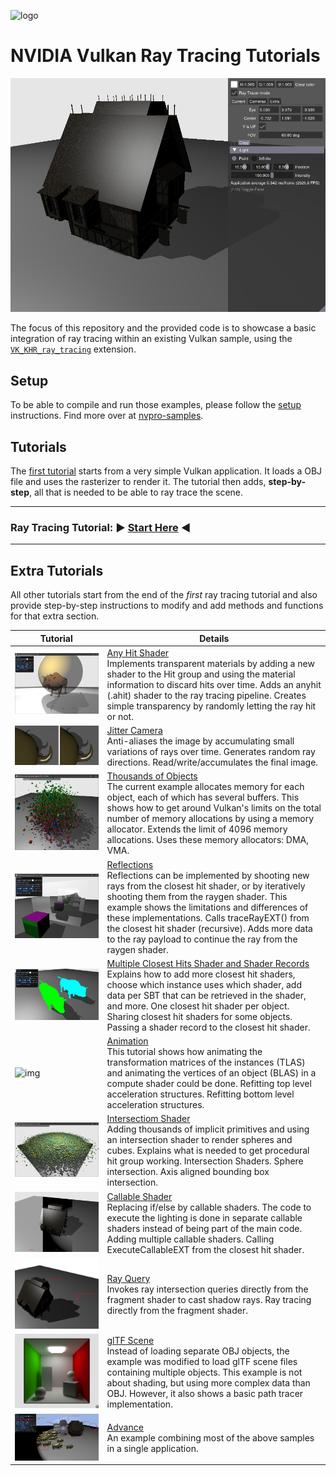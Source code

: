 ﻿![logo](http://nvidianews.nvidia.com/_ir/219/20157/NV_Designworks_logo_horizontal_greenblack.png)

# NVIDIA Vulkan Ray Tracing Tutorials

![resultRaytraceShadowMedieval](docs/Images/resultRaytraceShadowMedieval.png)


The focus of this repository and the provided code is to showcase a basic integration of
ray tracing within an existing Vulkan sample, using the
[`VK_KHR_ray_tracing`](https://www.khronos.org/registry/vulkan/specs/1.2-extensions/html/vkspec.html#VK_KHR_ray_tracing) extension.

## Setup

To be able to compile and run those examples, please follow the [setup](docs/setup.md) instructions. Find more over at [nvpro-samples](https://github.com/nvpro-samples/build_all).

## Tutorials 

The [first tutorial](https://nvpro-samples.github.io/vk_raytracing_tutorial_KHR/) starts from a very simple Vulkan application. It loads a OBJ file and uses the rasterizer to render it. The tutorial then adds, **step-by-step**, all that is needed to be able to ray trace the scene.

-------
### Ray Tracing Tutorial: :arrow_forward: **[Start Here](https://nvpro-samples.github.io/vk_raytracing_tutorial_KHR/)** :arrow_backward:

-------


## Extra Tutorials

All other tutorials start from the end of the _first_ ray tracing tutorial and also provide step-by-step instructions to modify and add methods and functions for that extra section.



Tutorial | Details
---------|--------
![small](ray_tracing_anyhit/images/anyhit.png) | [Any Hit Shader](ray_tracing_anyhit)<br>Implements transparent materials by adding a new shader to the Hit group and using the material information to discard hits over time. Adds an anyhit (.ahit) shader to the ray tracing pipeline. Creates simple transparency by randomly letting the ray hit or not.
![small](ray_tracing_jitter_cam/images/antialiasing.png) | [Jitter Camera](ray_tracing_jitter_cam)<br>  Anti-aliases the image by accumulating small variations of rays over time. Generates random ray directions. Read/write/accumulates the final image.
![img](ray_tracing_instances/images/instances.png) | [Thousands of Objects](ray_tracing_instances) <br> The current example allocates memory for each object, each of which has several buffers. This shows how to get around Vulkan's limits on the total number of memory allocations by using a memory allocator. Extends the limit of 4096 memory allocations. Uses these memory allocators: DMA, VMA.
![img](ray_tracing_reflections/images/reflections.png) | [Reflections](ray_tracing_reflections) <br> Reflections can be implemented by shooting new rays from the closest hit shader, or by iteratively shooting them from the raygen shader. This example shows the limitations and differences of these implementations. Calls traceRayEXT() from the closest hit shader (recursive). Adds more data to the ray payload to continue the ray from the raygen shader.
![img](ray_tracing_manyhits/images/manyhits.png) | [Multiple Closest Hits Shader and Shader Records](ray_tracing_manyhits) <br> Explains how to add more closest hit shaders, choose which instance uses which shader, add data per SBT that can be retrieved in the shader, and more. One closest hit shader per object. Sharing closest hit shaders for some objects. Passing a shader record to the closest hit shader.
![img](ray_tracing_animation/images/animation2.gif) | [Animation](ray_tracing_animation) <br> This tutorial shows how animating the transformation matrices of the instances (TLAS) and animating the vertices of an object (BLAS) in a compute shader could be done. Refitting top level acceleration structures. Refitting bottom level acceleration structures.
![img](ray_tracing_intersection/images/intersection.png) | [Intersectiom Shader](ray_tracing_intersection) <br> Adding thousands of implicit primitives and using an intersection shader to render spheres and cubes. Explains what is needed to get procedural hit group working. Intersection Shaders. Sphere intersection. Axis aligned bounding box intersection.
![img](ray_tracing_callable/images/callable.png) | [Callable Shader](ray_tracing_callable) <br> Replacing if/else by callable shaders. The code to execute the lighting is done in separate callable shaders instead of being part of the main code. Adding multiple callable shaders. Calling ExecuteCallableEXT from the closest hit shader.
![img](ray_tracing_rayquery/images/rayquery.png) | [Ray Query](ray_tracing_rayquery) <br> Invokes ray intersection queries directly from the fragment shader to cast shadow rays. Ray tracing directly from the fragment shader.
![img](ray_tracing_gltf/images/vk_ray_tracing_gltf_KHR_2.png) | [glTF Scene](ray_tracing_gltf) <br> Instead of loading separate OBJ objects, the example was modified to load glTF scene files containing multiple objects. This example is not about shading, but using more complex data than OBJ. However, it also shows a basic path tracer implementation.
![img](ray_tracing__advance/images/ray_tracing__advance.png) | [Advance](ray_tracing__advance) <br> An example combining most of the above samples in a single application.
